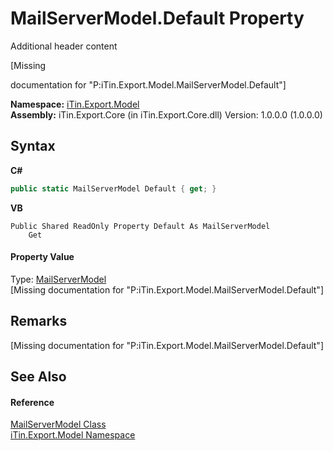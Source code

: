 # MailServerModel.Default Property 
Additional header content 

\[Missing <summary> documentation for "P:iTin.Export.Model.MailServerModel.Default"\]

**Namespace:**&nbsp;<a href="ef57ffcc-e95e-b212-5a46-9aa6f5a3511f">iTin.Export.Model</a><br />**Assembly:**&nbsp;iTin.Export.Core (in iTin.Export.Core.dll) Version: 1.0.0.0 (1.0.0.0)

## Syntax

**C#**<br />
``` C#
public static MailServerModel Default { get; }
```

**VB**<br />
``` VB
Public Shared ReadOnly Property Default As MailServerModel
	Get
```


#### Property Value
Type: <a href="e154239f-46aa-38e1-41bd-c8acbb55fb79">MailServerModel</a><br />\[Missing <value> documentation for "P:iTin.Export.Model.MailServerModel.Default"\]

## Remarks
\[Missing <remarks> documentation for "P:iTin.Export.Model.MailServerModel.Default"\]

## See Also


#### Reference
<a href="e154239f-46aa-38e1-41bd-c8acbb55fb79">MailServerModel Class</a><br /><a href="ef57ffcc-e95e-b212-5a46-9aa6f5a3511f">iTin.Export.Model Namespace</a><br />